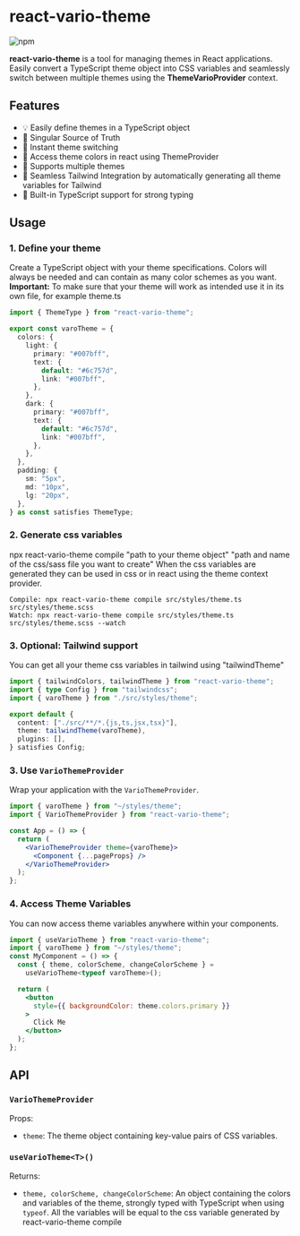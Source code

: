 # react-vario-theme

![npm](https://img.shields.io/npm/v/react-vario-theme)

**react-vario-theme** is a tool for managing themes in React applications. Easily convert a TypeScript theme object into CSS variables and seamlessly switch between multiple themes using the **ThemeVarioProvider** context.

## Features

- 💡 Easily define themes in a TypeScript object
- 🌟 Singular Source of Truth
- 🔄 Instant theme switching
- 🎨 Access theme colors in react using ThemeProvider
- 💫 Supports multiple themes
- 🌈 Seamless Tailwind Integration by automatically generating all theme variables for Tailwind
- 🤖 Built-in TypeScript support for strong typing

## Usage

### 1. Define your theme

Create a TypeScript object with your theme specifications. Colors will always be needed and can contain as many color schemes as you want. **Important:** To make sure that your theme will work as intended use it in its own file, for example theme.ts

```typescript
import { ThemeType } from "react-vario-theme";

export const varoTheme = {
  colors: {
    light: {
      primary: "#007bff",
      text: {
        default: "#6c757d",
        link: "#007bff",
      },
    },
    dark: {
      primary: "#007bff",
      text: {
        default: "#6c757d",
        link: "#007bff",
      },
    },
  },
  padding: {
    sm: "5px",
    md: "10px",
    lg: "20px",
  },
} as const satisfies ThemeType;
```

### 2. Generate css variables

npx react-vario-theme compile "path to your theme object" "path and name of the css/sass file you want to create"
When the css variables are generated they can be used in css or in react using the theme context provider.

```
Compile: npx react-vario-theme compile src/styles/theme.ts src/styles/theme.scss
Watch: npx react-vario-theme compile src/styles/theme.ts src/styles/theme.scss --watch
```

### 3. Optional: Tailwind support

You can get all your theme css variables in tailwind using "tailwindTheme"

```typescript
import { tailwindColors, tailwindTheme } from "react-vario-theme";
import { type Config } from "tailwindcss";
import { varoTheme } from "./src/styles/theme";

export default {
  content: ["./src/**/*.{js,ts,jsx,tsx}"],
  theme: tailwindTheme(varoTheme),
  plugins: [],
} satisfies Config;
```

### 3. Use `VarioThemeProvider`

Wrap your application with the `VarioThemeProvider`.

```jsx
import { varoTheme } from "~/styles/theme";
import { VarioThemeProvider } from "react-vario-theme";

const App = () => {
  return (
    <VarioThemeProvider theme={varoTheme}>
      <Component {...pageProps} />
    </VarioThemeProvider>
  );
};
```

### 4. Access Theme Variables

You can now access theme variables anywhere within your components.

```jsx
import { useVarioTheme } from "react-vario-theme";
import { varoTheme } from "~/styles/theme";
const MyComponent = () => {
  const { theme, colorScheme, changeColorScheme } =
    useVarioTheme<typeof varoTheme>();

  return (
    <button
      style={{ backgroundColor: theme.colors.primary }}
    >
      Click Me
    </button>
  );
};
```

## API

### `VarioThemeProvider`

Props:

- `theme`: The theme object containing key-value pairs of CSS variables.

### `useVarioTheme<T>()`

Returns:

- `theme, colorScheme, changeColorScheme`: An object containing the colors and variables of the theme, strongly typed with TypeScript when using `typeof`. All the variables will be equal to the css variable generated by react-vario-theme compile
